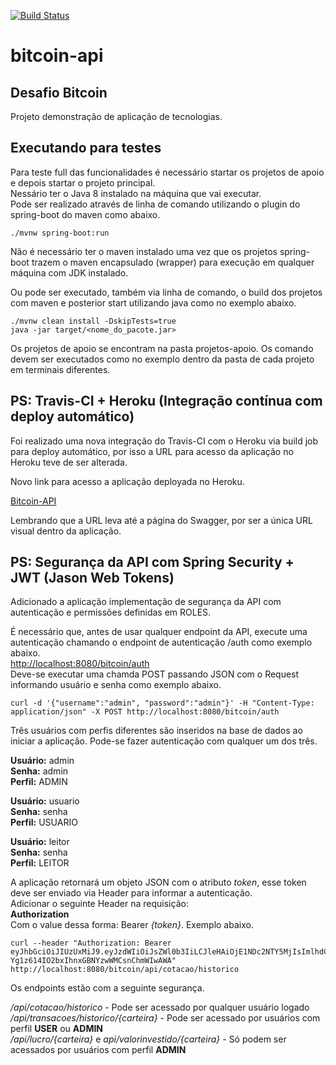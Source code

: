 [![Build Status](https://travis-ci.org/igorHenriqueAraujo/bitcoin.svg?branch=master)](https://travis-ci.org/igorHenriqueAraujo/bitcoin)
# bitcoin-api

## Desafio Bitcoin

Projeto demonstração de aplicação de tecnologias.

## Executando para testes

Para teste full das funcionalidades é necessário startar os projetos de apoio e depois startar o projeto principal.  
Nessário ter o Java 8 instalado na máquina que vai executar.  
Pode ser realizado através de linha de comando utilizando o plugin do spring-boot do maven como abaixo.


	./mvnw spring-boot:run


Não é necessário ter o maven instalado uma vez que os projetos spring-boot trazem o maven encapsulado (wrapper) para execução em qualquer máquina com JDK instalado.

Ou pode ser executado, também via linha de comando, o build dos projetos com maven e posterior start utilizando java como no exemplo abaixo.


	./mvnw clean install -DskipTests=true
	java -jar target/<nome_do_pacote.jar>


Os projetos de apoio se encontram na pasta projetos-apoio. Os comando devem ser executados como no exemplo dentro da pasta de cada projeto em terminais diferentes.

## PS: Travis-CI + Heroku (Integração contínua com deploy automático)

Foi realizado uma nova integração do Travis-CI com o Heroku via build job para deploy automático, por isso a URL para acesso da aplicação no Heroku teve de ser alterada.

Novo link para acesso a aplicação deployada no Heroku.

[Bitcoin-API](https://igoraraujo-bitcoin.herokuapp.com/bitcoin/swagger-ui.html "Aplicação deployada no Heroku") 

Lembrando que a URL leva até a página do Swagger, por ser a única URL visual dentro da aplicação.  

## PS: Segurança da API com Spring Security + JWT (Jason Web Tokens)

Adicionado a aplicação implementação de segurança da API com autenticação e permissões definidas em ROLES.  

É necessário que, antes de usar qualquer endpoint da API, execute uma autenticação chamando o endpoint de autenticação /auth como exemplo abaixo.  
<http://localhost:8080/bitcoin/auth>  
Deve-se executar uma chamda POST passando JSON com o Request informando usuário e senha como exemplo abaixo.  

	curl -d '{"username":"admin", "password":"admin"}' -H "Content-Type: application/json" -X POST http://localhost:8080/bitcoin/auth

Três usuários com perfis diferentes são inseridos na base de dados ao iniciar a aplicação. Pode-se fazer autenticação com qualquer um dos três.

**Usuário:** admin  
**Senha:** admin  
**Perfil:** ADMIN  


**Usuário:** usuario  
**Senha:** senha  
**Perfil:** USUARIO

**Usuário:** leitor  
**Senha:** senha  
**Perfil:** LEITOR  

A aplicação retornará um objeto JSON com o atributo _token_, esse token deve ser enviado via Header para informar a autenticação.  
Adicionar o seguinte Header na requisição:  
**Authorization**  
Com o value dessa forma: Bearer _{token}_. Exemplo abaixo.


	curl --header "Authorization: Bearer eyJhbGciOiJIUzUxMiJ9.eyJzdWIiOiJsZWl0b3IiLCJleHAiOjE1NDc2NTY5MjIsImlhdCI6MTU0NzA1MjEyMn0.hBoX_G7foDUDbCIU2xTZROXGA4r0bhFALuKolt2LSvrFwvfip-Yg1z614IO2bxIhnxGBNYzwWMCsnChmWIwAWA" http://localhost:8080/bitcoin/api/cotacao/historico


Os endpoints estão com a seguinte segurança.

_/api/cotacao/historico_ - Pode ser acessado por qualquer usuário logado  
_/api/transacoes/historico/{carteira}_ - Pode ser acessado por usuários com perfil **USER** ou **ADMIN**  
_/api/lucro/{carteira}_ e _api/valorinvestido/{carteira}_ - Só podem ser acessados por usuários com perfil **ADMIN**  